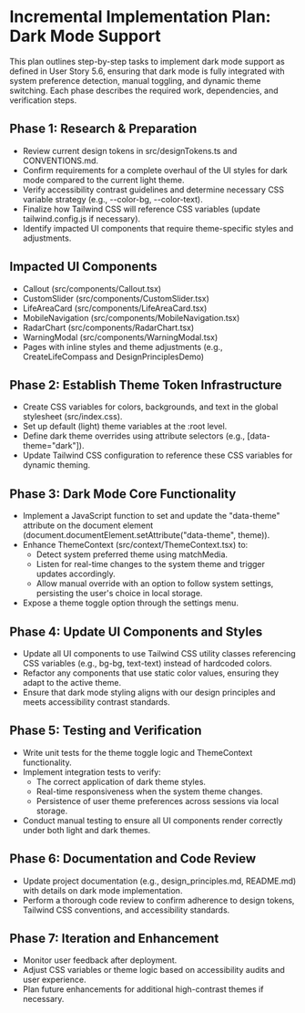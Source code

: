 # Incremental Implementation Plan: Dark Mode Support

This plan outlines step-by-step tasks to implement dark mode support as defined in User Story 5.6, ensuring that dark mode is fully integrated with system preference detection, manual toggling, and dynamic theme switching. Each phase describes the required work, dependencies, and verification steps.

## Phase 1: Research & Preparation
- Review current design tokens in src/designTokens.ts and CONVENTIONS.md.
- Confirm requirements for a complete overhaul of the UI styles for dark mode compared to the current light theme.
- Verify accessibility contrast guidelines and determine necessary CSS variable strategy (e.g., --color-bg, --color-text).
- Finalize how Tailwind CSS will reference CSS variables (update tailwind.config.js if necessary).
- Identify impacted UI components that require theme-specific styles and adjustments.

## Impacted UI Components
- Callout (src/components/Callout.tsx)
- CustomSlider (src/components/CustomSlider.tsx)
- LifeAreaCard (src/components/LifeAreaCard.tsx)
- MobileNavigation (src/components/MobileNavigation.tsx)
- RadarChart (src/components/RadarChart.tsx)
- WarningModal (src/components/WarningModal.tsx)
- Pages with inline styles and theme adjustments (e.g., CreateLifeCompass and DesignPrinciplesDemo)

## Phase 2: Establish Theme Token Infrastructure
- Create CSS variables for colors, backgrounds, and text in the global stylesheet (src/index.css).
- Set up default (light) theme variables at the :root level.
- Define dark theme overrides using attribute selectors (e.g., [data-theme="dark"]).
- Update Tailwind CSS configuration to reference these CSS variables for dynamic theming.

## Phase 3: Dark Mode Core Functionality
- Implement a JavaScript function to set and update the "data-theme" attribute on the document element (document.documentElement.setAttribute("data-theme", theme)).
- Enhance ThemeContext (src/context/ThemeContext.tsx) to:
    - Detect system preferred theme using matchMedia.
    - Listen for real-time changes to the system theme and trigger updates accordingly.
    - Allow manual override with an option to follow system settings, persisting the user's choice in local storage.
- Expose a theme toggle option through the settings menu.

## Phase 4: Update UI Components and Styles
- Update all UI components to use Tailwind CSS utility classes referencing CSS variables (e.g., bg-bg, text-text) instead of hardcoded colors.
- Refactor any components that use static color values, ensuring they adapt to the active theme.
- Ensure that dark mode styling aligns with our design principles and meets accessibility contrast standards.

## Phase 5: Testing and Verification
- Write unit tests for the theme toggle logic and ThemeContext functionality.
- Implement integration tests to verify:
    - The correct application of dark theme styles.
    - Real-time responsiveness when the system theme changes.
    - Persistence of user theme preferences across sessions via local storage.
- Conduct manual testing to ensure all UI components render correctly under both light and dark themes.

## Phase 6: Documentation and Code Review
- Update project documentation (e.g., design_principles.md, README.md) with details on dark mode implementation.
- Perform a thorough code review to confirm adherence to design tokens, Tailwind CSS conventions, and accessibility standards.

## Phase 7: Iteration and Enhancement
- Monitor user feedback after deployment.
- Adjust CSS variables or theme logic based on accessibility audits and user experience.
- Plan future enhancements for additional high-contrast themes if necessary.
